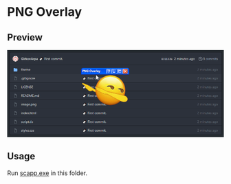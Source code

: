 # PNG Overlay

## Preview

![preview](preview.gif)

## Usage

Run [scapp.exe](https://github.com/c-smile/sciter-sdk/tree/master/bin.win/x64) in this folder.